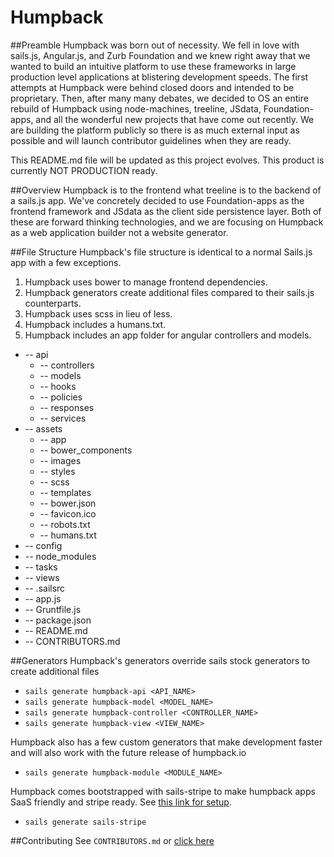 # Humpback

##Preamble
Humpback was born out of necessity.  We fell in love with sails.js, Angular.js, and Zurb Foundation and we knew right away that we wanted to build an intuitive platform to use these frameworks in large production level applications at blistering development speeds.  The first attempts at Humpback were behind closed doors and intended to be proprietary. Then, after many many debates, we decided to OS an entire rebuild of Humpback using node-machines, treeline, JSdata, Foundation-apps, and all the wonderful new projects that have come out recently.  We are building the platform publicly so there is as much external input as possible and will launch contributor guidelines when they are ready.

This README.md file will be updated as this project evolves.  This product is currently NOT PRODUCTION ready. 

##Overview
Humpback is to the frontend what treeline is to the backend of a sails.js app.  We've concretely decided to use Foundation-apps as the frontend framework and JSdata as the client side persistence layer.  Both of these are forward thinking technologies, and we are focusing on Humpback as a web application builder not a website generator. 


##File Structure
Humpback's file structure is identical to a normal Sails.js app with a few exceptions. 

  1. Humpback uses bower to manage frontend dependencies.
  2. Humpback generators create additional files compared to their sails.js counterparts.
  3. Humpback uses scss in lieu of less.
  4. Humpback includes a humans.txt.
  5. Humpback includes an app folder for angular controllers and models.

  * -- api
    * -- controllers
    * -- models
    * -- hooks
    * -- policies
    * -- responses
    * -- services
  * -- assets
  	* -- app
  	* -- bower_components
  	* -- images
  	* -- styles
  	* -- scss
  	* -- templates
  	* -- bower.json
  	* -- favicon.ico
  	* -- robots.txt
  	* -- humans.txt
  * -- config
  * -- node_modules
  * -- tasks
  * -- views
  * -- .sailsrc
  * -- app.js
  * -- Gruntfile.js
  * -- package.json
  * -- README.md
  * -- CONTRIBUTORS.md

##Generators
Humpback's generators override sails stock generators to create additional 
files
  * `sails generate humpback-api <API_NAME>`
  * `sails generate humpback-model <MODEL_NAME>`
  * `sails generate humpback-controller <CONTROLLER_NAME>`
  * `sails generate humpback-view <VIEW_NAME>`

Humpback also has a few custom generators that make development faster and will 
also work with the future release of humpback.io
  * `sails generate humpback-module <MODULE_NAME>`

Humpback comes bootstrapped with sails-stripe to make humpback apps SaaS 
friendly and stripe ready.  See [this link for setup](https://github.com/scott-wyatt/sails-stripe).
  * `sails generate sails-stripe`

##Contributing
See `CONTRIBUTORS.md` or [click here](https://github.com/CaliStyle/humpback/blob/master/CONTRIBUTORS.md)